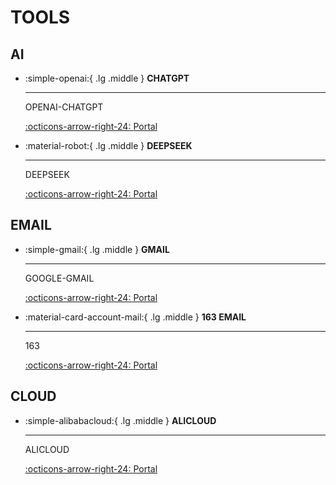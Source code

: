 # TOOLS

## AI

<div class="grid cards" markdown>

-   :simple-openai:{ .lg .middle } __CHATGPT__

    ---

    OPENAI-CHATGPT

    [:octicons-arrow-right-24: <a href="https://chatgpt.com/" target="_blank"> Portal </a>](#)

-   :material-robot:{ .lg .middle } __DEEPSEEK__

    ---

    DEEPSEEK

    [:octicons-arrow-right-24: <a href="https://chat.deepseek.com/" target="_blank"> Portal </a>](#)

</div>

## EMAIL

<div class="grid cards" markdown>

-   :simple-gmail:{ .lg .middle } __GMAIL__

    ---

    GOOGLE-GMAIL

    [:octicons-arrow-right-24: <a href="https://mail.google.com/mail/" target="_blank"> Portal </a>](#)

-   :material-card-account-mail:{ .lg .middle } __163 EMAIL__

    ---

    163

    [:octicons-arrow-right-24: <a href="https://chat.deepseek.com/" target="_blank"> Portal </a>](#)

</div>

## CLOUD

<div class="grid cards" markdown>

-   :simple-alibabacloud:{ .lg .middle } __ALICLOUD__

    ---

    ALICLOUD

    [:octicons-arrow-right-24: <a href="https://www.aliyun.com/" target="_blank"> Portal </a>](#)

</div>